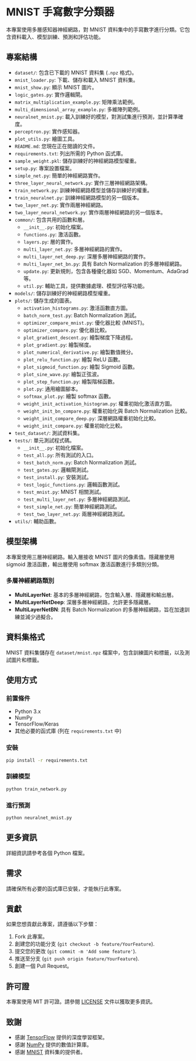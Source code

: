 # MNIST 手寫數字分類器

本專案使用多層感知器神經網路，對 MNIST 資料集中的手寫數字進行分類。它包含資料載入、模型訓練、預測和評估功能。

## 專案結構

- `dataset/`: 包含已下載的 MNIST 資料集 (`.npz` 格式)。
- `mnist_loader.py`: 下載、儲存和載入 MNIST 資料集。
- `mnist_show.py`: 顯示 MNIST 圖片。
- `logic_gates.py`: 實作邏輯閘。
- `matrix_multiplication_example.py`: 矩陣乘法範例。
- `multi_dimensional_array_example.py`: 多維陣列範例。
- `neuralnet_mnist.py`: 載入訓練好的模型，對測試集進行預測，並計算準確度。
- `perceptron.py`: 實作感知器。
- `plot_utils.py`: 繪圖工具。
- `README.md`: 您現在正在閱讀的文件。
- `requirements.txt`: 列出所需的 Python 函式庫。
- `sample_weight.pkl`: 儲存訓練好的神經網路模型權重。
- `setup.py`: 專案設置檔案。
- `simple_net.py`: 簡單的神經網路實作。
- `three_layer_neural_network.py`: 實作三層神經網路架構。
- `train_network.py`: 訓練神經網路模型並儲存訓練好的權重。
- `train_neuralnet.py`: 訓練神經網路模型的另一個版本。
- `two_layer_net.py`: 實作兩層神經網路。
- `two_layer_neural_network.py`: 實作兩層神經網路的另一個版本。
- `common/`: 包含共用的函數和層。
  - `__init__.py`: 初始化檔案。
  - `functions.py`: 激活函數。
  - `layers.py`: 層的實作。
  - `multi_layer_net.py`: 多層神經網路的實作。
  - `multi_layer_net_deep.py`: 深層多層神經網路的實作。
  - `multi_layer_net_bn.py`: 具有 Batch Normalization 的多層神經網路。
  - `update.py`: 更新規則，包含各種優化器如 SGD、Momentum、AdaGrad 等。
  - `util.py`: 輔助工具，提供數據處理、模型評估等功能。
- `models/`: 儲存訓練好的神經網路模型權重。
- `plots/`: 儲存生成的圖表。
  - `activation_histograms.py`: 激活函數直方圖。
  - `batch_norm_test.py`: Batch Normalization 測試。
  - `optimizer_compare_mnist.py`: 優化器比較 (MNIST)。
  - `optimizer_compare.py`: 優化器比較。
  - `plot_gradient_descent.py`: 繪製梯度下降過程。
  - `plot_gradient.py`: 繪製梯度。
  - `plot_numerical_derivative.py`: 繪製數值微分。
  - `plot_relu_function.py`: 繪製 ReLU 函數。
  - `plot_sigmoid_function.py`: 繪製 Sigmoid 函數。
  - `plot_sine_wave.py`: 繪製正弦波。
  - `plot_step_function.py`: 繪製階梯函數。
  - `plot.py`: 通用繪圖腳本。
  - `softmax_plot.py`: 繪製 softmax 函數。
  - `weight_init_activation_histogram.py`: 權重初始化激活直方圖。
  - `weight_init_bn_compare.py`: 權重初始化與 Batch Normalization 比較。
  - `weight_init_compare_deep.py`: 深層網路權重初始化比較。
  - `weight_init_compare.py`: 權重初始化比較。
- `test_dataset/`: 測試資料集。
- `tests/`: 單元測試程式碼。
  - `__init__.py`: 初始化檔案。
  - `test_all.py`: 所有測試的入口。
  - `test_batch_norm.py`: Batch Normalization 測試。
  - `test_gates.py`: 邏輯閘測試。
  - `test_install.py`: 安裝測試。
  - `test_logic_functions.py`: 邏輯函數測試。
  - `test_mnist.py`: MNIST 相關測試。
  - `test_multi_layer_net.py`: 多層神經網路測試。
  - `test_simple_net.py`: 簡單神經網路測試。
  - `test_two_layer_net.py`: 兩層神經網路測試。
- `utils/`: 輔助函數。

## 模型架構

本專案使用三層神經網路。輸入層接收 MNIST 圖片的像素值。隱藏層使用 sigmoid 激活函數，輸出層使用 softmax 激活函數進行多類別分類。

### 多層神經網路類別

- **MultiLayerNet**: 基本的多層神經網路，包含輸入層、隱藏層和輸出層。
- **MultiLayerNetDeep**: 深層多層神經網路，允許更多隱藏層。
- **MultiLayerNetBN**: 具有 Batch Normalization 的多層神經網路，旨在加速訓練並減少過擬合。

## 資料集格式

MNIST 資料集儲存在 `dataset/mnist.npz` 檔案中，包含訓練圖片和標籤，以及測試圖片和標籤。

## 使用方式

### 前置條件

- Python 3.x
- NumPy
- TensorFlow/Keras
- 其他必要的函式庫 (列在 `requirements.txt` 中)

### 安裝

```bash
pip install -r requirements.txt
```

### 訓練模型

```bash
python train_network.py
```

### 進行預測

```bash
python neuralnet_mnist.py
```

## 更多資訊

詳細資訊請參考各個 Python 檔案。

## 需求

請確保所有必要的函式庫已安裝，才能執行此專案。

## 貢獻

如果您想貢獻此專案，請遵循以下步驟：

1. Fork 此專案。
2. 創建您的功能分支 (`git checkout -b feature/YourFeature`).
3. 提交您的更改 (`git commit -m 'Add some feature'`).
4. 推送至分支 (`git push origin feature/YourFeature`).
5. 創建一個 Pull Request。

## 許可證

本專案使用 MIT 許可證。請參閱 [LICENSE](LICENSE) 文件以獲取更多資訊。

## 致謝

- 感謝 [TensorFlow](https://www.tensorflow.org/) 提供的深度學習框架。
- 感謝 [NumPy](https://numpy.org/) 提供的數值計算庫。
- 感謝 [MNIST](http://yann.lecun.com/exdb/mnist/) 資料集的提供者。
